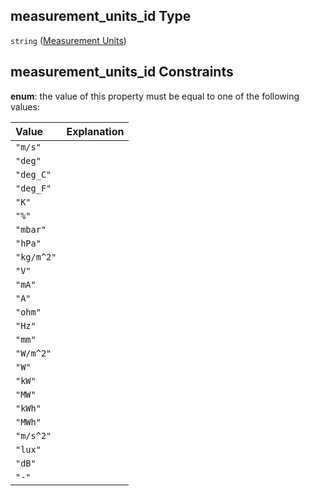 ## measurement_units_id Type

`string` ([Measurement Units](iea43\_wra_data_model-properties-measurement-location-measurement-location-properties-measurement-point-measurement-point-properties-sensor-configuration-sensor-configuration-properties-measurement-units.md))

## measurement_units_id Constraints

**enum**: the value of this property must be equal to one of the following values:

| Value      | Explanation |
| :--------- | :---------- |
| `"m/s"`    |             |
| `"deg"`    |             |
| `"deg_C"`  |             |
| `"deg_F"`  |             |
| `"K"`      |             |
| `"%"`      |             |
| `"mbar"`   |             |
| `"hPa"`    |             |
| `"kg/m^2"` |             |
| `"V"`      |             |
| `"mA"`     |             |
| `"A"`      |             |
| `"ohm"`    |             |
| `"Hz"`     |             |
| `"mm"`     |             |
| `"W/m^2"`  |             |
| `"W"`      |             |
| `"kW"`     |             |
| `"MW"`     |             |
| `"kWh"`    |             |
| `"MWh"`    |             |
| `"m/s^2"`  |             |
| `"lux"`    |             |
| `"dB"`     |             |
| `"-"`      |             |
